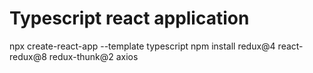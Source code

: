# Typescript react application

npx create-react-app --template typescript
npm install redux@4 react-redux@8 redux-thunk@2 axios